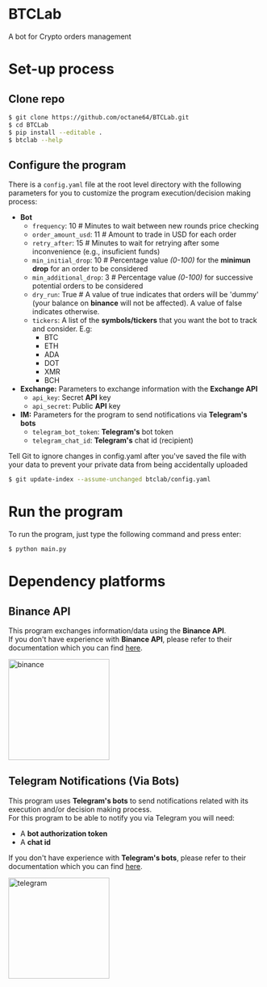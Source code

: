 # BTCLab
A bot for Crypto orders management

# Set-up process

## Clone repo
```sh
$ git clone https://github.com/octane64/BTCLab.git
$ cd BTCLab
$ pip install --editable .
$ btclab --help
```
## Configure the program
There is a `config.yaml` file at the root level directory with the following parameters for you to customize the program execution/decision making process:
- **Bot**
    - `frequency`: 10 # Minutes to wait between new rounds price checking
    - `order_amount_usd`: 11 # Amount to trade in USD for each order
    - `retry_after`: 15 # Minutes to wait for retrying after some inconvenience (e.g., insuficient funds)
    - `min_initial_drop`: 10 # Percentage value _(0-100)_ for the **minimun drop** for an order to be considered
    - `min_additional_drop`: 3 # Percentage value _(0-100)_ for successive potential orders to be considered
    - `dry_run`: True # A value of true indicates that orders will be 'dummy' (your balance on **binance** will not be affected). A value of false indicates otherwise.
    - `tickers`: A list of the **symbols/tickers** that you want the bot to track and consider. E.g:
        - BTC
        - ETH
        - ADA
        - DOT
        - XMR
        - BCH
- **Exchange:** Parameters to exchange information with the **Exchange API**
    - `api_key`: Secret **API** key
    - `api_secret`: Public **API** key
- **IM:** Parameters for the program to send notifications via **Telegram's bots**
    - `telegram_bot_token`: **Telegram's** bot token
    - `telegram_chat_id`: **Telegram's** chat id (recipient)

Tell Git to ignore changes in config.yaml after you've saved the file with your data to prevent your private data from being accidentally uploaded
```sh
$ git update-index --assume-unchanged btclab/config.yaml
``` 

# Run the program
To run the program, just type the following command and press enter:
```sh
$ python main.py
```
# Dependency platforms
## Binance API
This program exchanges information/data using the **Binance API**.  
If you don't have experience with **Binance API**, please refer to their documentation which you can find [here](https://www.binance.com/en/support/faq/c-6).

<a href="http://www.binance.com" target="_blank">
    <img src="https://public.bnbstatic.com/static/images/common/ogImage.jpg" alt="binance" width="200"/>
</a>

## Telegram Notifications (Via Bots)
This program uses **Telegram's bots** to send notifications related with its execution and/or decision making process.  
For this program to be able to notify you via Telegram you will need:  

- A **bot authorization token**
- A **chat id**

If you don't have experience with **Telegram's bots**, please refer to their documentation which you can find [here](https://core.telegram.org/bots).

<a href="http://www.telegram.com" target="_blank">
    <img src="https://i.blogs.es/a1f566/telegram-hero/450_1000.jpg" alt="telegram" width="200"/>
</a>
